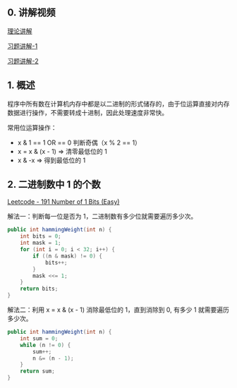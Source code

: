 ## 0. 讲解视频

[理论讲解](https://www.bilibili.com/video/av46292575/?p=40)

[习题讲解-1](https://www.bilibili.com/video/av46292575/?p=38)

[习题讲解-2](https://www.bilibili.com/video/av46292575/?p=39)

## 1. 概述

程序中所有数在计算机内存中都是以二进制的形式储存的，由于位运算直接对内存数据进行操作，不需要转成十进制，因此处理速度非常快。

常用位运算操作：

- x & 1 == 1 OR == 0 判断奇偶（x % 2 == 1）
- x = x & (x - 1) => 清零最低位的 1
- x & -x => 得到最低位的 1

## 2. 二进制数中 1 的个数

[Leetcode - 191 Number of 1 Bits (Easy)](https://leetcode.com/problems/number-of-1-bits/)

解法一：判断每一位是否为 1，二进制数有多少位就需要遍历多少次。

```java
public int hammingWeight(int n) {
    int bits = 0;
    int mask = 1;
    for (int i = 0; i < 32; i++) {
        if ((n & mask) != 0) {
            bits++;
        }
        mask <<= 1;
    }
    return bits;
}
```

解法二：利用 x = x & (x - 1) 消除最低位的 1，直到消除到 0, 有多少 1 就需要遍历多少次。

```java
public int hammingWeight(int n) {
    int sum = 0;
    while (n != 0) {
        sum++;
        n &= (n - 1);
    }
    return sum;
}
```

